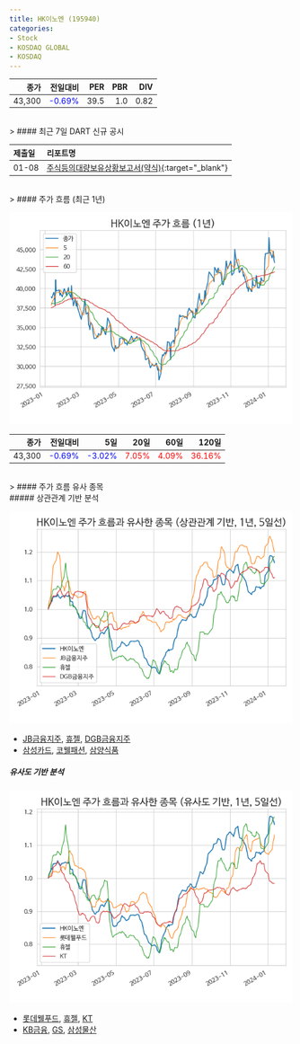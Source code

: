 ```yaml
---
title: HK이노엔 (195940)
categories:
- Stock
- KOSDAQ GLOBAL
- KOSDAQ
---
```


|종가|전일대비|PER|PBR|DIV|
|---:|-------:|--:|--:|--:|
|43,300|<span style="color: blue">-0.69%</span>|39.5|1.0|0.82|

<!-- more -->

<br>
> #### 최근 7일 DART 신규 공시


|제출일|리포트명|
|:-----|:-------|
|01-08|[주식등의대량보유상황보고서(약식)](https://dart.fss.or.kr/dsaf001/main.do?rcpNo=20240108000132){:target="_blank"}|

<br>
> #### 주가 흐름 (최근 1년)

![195940](/assets/images/stock/195940.png)

|종가|전일대비|5일|20일|60일|120일|
|---:|-------:|--:|---:|---:|----:|
|43,300|<span style="color: blue">-0.69%</span>|<span style="color: blue">-3.02%</span>|<span style="color: red">7.05%</span>|<span style="color: red">4.09%</span>|<span style="color: red">36.16%</span>|

<br>
> #### 주가 흐름 유사 종목
<br>
##### 상관관계 기반 분석

![195940](/assets/images/stock/195940_corr.png)
- [JB금융지주](/175330/), [휴젤](/145020/), [DGB금융지주](/139130/)
- [삼성카드](/029780/), [코웰패션](/033290/), [삼양식품](/003230/)

##### 유사도 기반 분석

![195940](/assets/images/stock/195940_sim.png)
- [롯데웰푸드](/280360/), [휴젤](/145020/), [KT](/030200/)
- [KB금융](/105560/), [GS](/078930/), [삼성물산](/028260/)